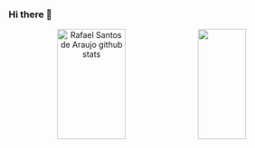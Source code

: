 ### Hi there 👋

<div align="center">  
  <img width="49%" height="195px" src="https://github-readme-stats.vercel.app/api?username=MatheusAlvarez&show_icons=true&count_private=true&hide_border=true&title_color=00bfbf&icon_color=00bfbf&text_color=c9d1d9&bg_color=0d1117" alt="Rafael Santos de Araujo github stats" /> 
  <img width="41%" height="195px" src="https://github-readme-stats.vercel.app/api/top-langs/?username=rafaelmgbh&layout=compact&hide_border=true&title_color=00bfbf&text_color=00bfbf&bg_color=0d1117" />
</div>


<!--
**rafaelmgbh/rafaelmgbh** is a ✨ _special_ ✨ repository because its `README.md` (this file) appears on your GitHub profile.

Here are some ideas to get you started:

- 🔭 I’m currently working on ...
- 🌱 I’m currently learning ...
- 👯 I’m looking to collaborate on ...
- 🤔 I’m looking for help with ...
- 💬 Ask me about ...
- 📫 How to reach me: ...
- 😄 Pronouns: ...
- ⚡ Fun fact: ...
-->
